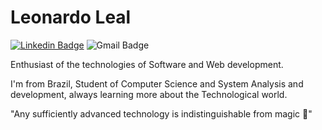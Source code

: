 # Leonardo Leal


[![Linkedin Badge](https://img.shields.io/badge/-Leonardo%20Leal-6633cc?style=flat-square&logo=Linkedin&logoColor=white&link=https://www.linkedin.com/in/leonardo-leal-ara%C3%BAjo-2653b91b9/)](https://www.linkedin.com/in/leonardo-leal-ara%C3%BAjo-2653b91b9/) 
![Gmail Badge](https://img.shields.io/badge/-leonardoleal018@gmail.com-6633cc?style=flat-square&logo=Gmail&logoColor=white&link=mailto:leonardoleal018@gmail.com)


Enthusiast of the technologies of Software and Web development.

I'm from Brazil, Student of Computer Science and System Analysis and development, always learning more about the Technological world.

"Any sufficiently advanced technology is indistinguishable from magic 🧙"
